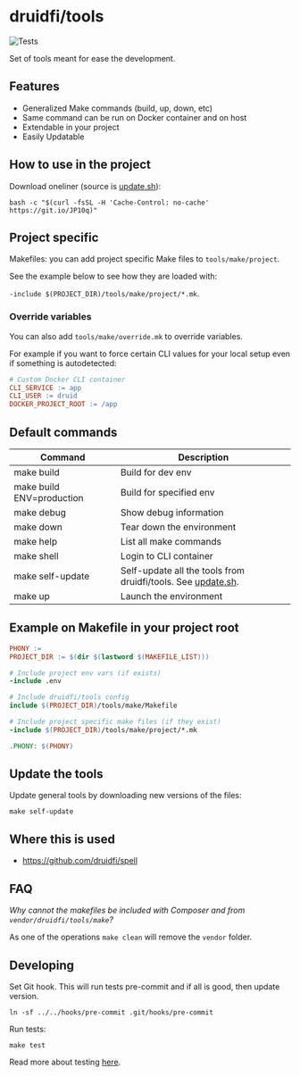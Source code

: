 # druidfi/tools

![Tests](https://github.com/druidfi/tools/workflows/Tests/badge.svg)

Set of tools meant for ease the development.

## Features

- Generalized Make commands (build, up, down, etc)
- Same command can be run on Docker container and on host
- Extendable in your project
- Easily Updatable

## How to use in the project

Download oneliner (source is [update.sh](update.sh)):

```shell
bash -c "$(curl -fsSL -H 'Cache-Control: no-cache' https://git.io/JP10q)"
```

## Project specific

Makefiles: you can add project specific Make files to `tools/make/project`.

See the example below to see how they are loaded with:

`-include $(PROJECT_DIR)/tools/make/project/*.mk`.

### Override variables

You can also add `tools/make/override.mk` to override variables.

For example if you want to force certain CLI values for your local setup even if something is autodetected:

```makefile
# Custom Docker CLI container
CLI_SERVICE := app
CLI_USER := druid
DOCKER_PROJECT_ROOT := /app
```

## Default commands

| Command                   | Description                                                               |
|---------------------------|---------------------------------------------------------------------------|
| make build                | Build for dev env                                                         |
| make build ENV=production | Build for specified env                                                   |
| make debug                | Show debug information                                                    |
| make down                 | Tear down the environment                                                 |
| make help                 | List all make commands                                                    |
| make shell                | Login to CLI container                                                    |
| make self-update          | Self-update all the tools from druidfi/tools. See [update.sh](update.sh). |
| make up                   | Launch the environment                                                    |

## Example on Makefile in your project root

```makefile
PHONY :=
PROJECT_DIR := $(dir $(lastword $(MAKEFILE_LIST)))

# Include project env vars (if exists)
-include .env

# Include druidfi/tools config
include $(PROJECT_DIR)/tools/make/Makefile

# Include project specific make files (if they exist)
-include $(PROJECT_DIR)/tools/make/project/*.mk

.PHONY: $(PHONY)
```

## Update the tools

Update general tools by downloading new versions of the files:

```shell
make self-update
```

## Where this is used

- https://github.com/druidfi/spell

## FAQ

*Why cannot the makefiles be included with Composer and from `vendor/druidfi/tools/make`?*

As one of the operations `make clean` will remove the `vendor` folder.

## Developing

Set Git hook. This will run tests pre-commit and if all is good, then update version.

```console
ln -sf ../../hooks/pre-commit .git/hooks/pre-commit
```

Run tests:

```console
make test
```

Read more about testing [here](tests/README.md).
